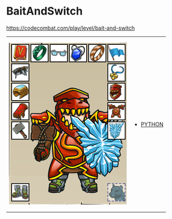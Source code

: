 # BaitAndSwitch 

https://codecombat.com/play/level/bait-and-switch
<table>
<tr>
<td>

![Hero Picture](hero.png?raw=true "Hero Picture")

</td>
<td>
<ul>
<li>

[PYTHON](BaitAndSwitch.py)

</li>
</td>
</tr>
<table>